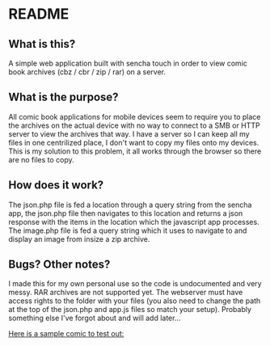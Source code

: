 # README

## What is this?
A simple web application built with sencha touch in order to view comic book archives (cbz / cbr / zip / rar) on a server.

## What is the purpose?
All comic book applications for mobile devices seem to require you to place the archives on the actual device with no way to connect to a SMB or HTTP server to view the archives that way.  I have a server so I can keep all my files in one centrilized place, I don't want to copy my files onto my devices.  This is my solution to this problem, it all works through the browser so there are no files to copy.

## How does it work?
The json.php file is fed a location through a query string from the sencha app, the json.php file then navigates to this location and returns a json response with the items in the location which the javascript app processes.  The image.php file is fed a query string which it uses to navigate to and display an image from insize a zip archive.

## Bugs? Other notes?
I made this for my own personal use so the code is undocumented and very messy.  RAR archives are not supported yet.  The webserver must have access rights to the folder with your files (you also need to change the path at the top of the json.php and app.js files so match your setup).  Probably something else I've forgot about and will add later...

[Here is a sample comic to test out:](http://dl.dropbox.com/u/2303550/sample.cbz)